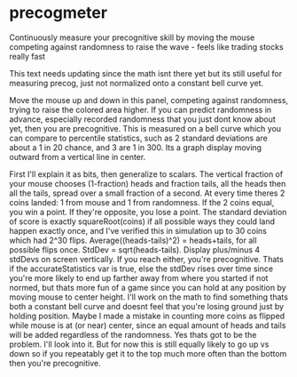 # precogmeter
Continuously measure your precognitive skill by moving the mouse competing against randomness to raise the wave - feels like trading stocks really fast

This text needs updating since the math isnt there yet but its still useful for measuring precog, just not normalized onto a constant bell curve yet.

Move the mouse up and down in this panel, competing against randomness,
trying to raise the colored area higher. If you can predict randomness in advance,
especially recorded randomness that you just dont know about yet,
then you are precognitive. This is measured on a bell curve
which you can compare to percentile statistics,
such as 2 standard deviations are about a 1 in 20 chance, and 3 are 1 in 300. 
Its a graph display moving outward from a vertical line in center.

First I'll explain it as bits, then generalize to scalars.
The vertical fraction of your mouse chooses (1-fraction) heads and fraction tails,
all the heads then all the tails, spread over a small fraction of a second.
At every time theres 2 coins landed: 1 from mouse and 1 from randomness.
If the 2 coins equal, you win a point. If they're opposite, you lose a point.
The standard deviation of score is exactly squareRoot(coins)
if all possible ways they could land happen exactly once,
and I've verified this in simulation up to 30 coins which had 2^30 flips.
Average((heads-tails)^2) = heads+tails, for all possible flips once.
StdDev = sqrt(heads-tails).
Display plus/minus 4 stdDevs on screen vertically.
If you reach either, you're precognitive.
Thats if the accurateStatistics var is true, else the stdDev
rises over time since you're more likely to end up farther away from where you started if not normed,
but thats more fun of a game since you can hold at any position by moving mouse to center height.
I'll work on the math to find something thats both a constant bell curve
and doesnt feel that you're losing ground just by holding position.
Maybe I made a mistake in counting more coins as flipped while mouse is at (or near) center,
since an equal amount of heads and tails will be added regardless of the randomness.
Yes thats got to be the problem. I'll look into it.
But for now this is still equally likely to go up vs down so if you repeatably get it to the top
much more often than the bottom then you're precognitive.
